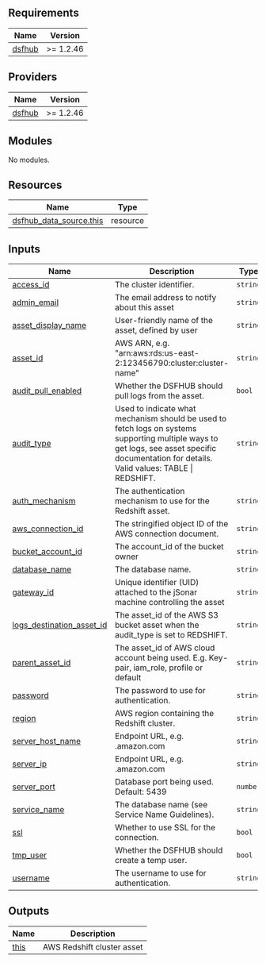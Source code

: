 <!-- BEGIN_TF_DOCS -->
## Requirements

| Name | Version |
|------|---------|
| <a name="requirement_dsfhub"></a> [dsfhub](#requirement\_dsfhub) | >= 1.2.46 |

## Providers

| Name | Version |
|------|---------|
| <a name="provider_dsfhub"></a> [dsfhub](#provider\_dsfhub) | >= 1.2.46 |

## Modules

No modules.

## Resources

| Name | Type |
|------|------|
| [dsfhub_data_source.this](https://registry.terraform.io/providers/imperva/dsfhub/latest/docs/resources/data_source) | resource |

## Inputs

| Name | Description | Type | Default | Required |
|------|-------------|------|---------|:--------:|
| <a name="input_access_id"></a> [access\_id](#input\_access\_id) | The cluster identifier. | `string` | `null` | no |
| <a name="input_admin_email"></a> [admin\_email](#input\_admin\_email) | The email address to notify about this asset | `string` | n/a | yes |
| <a name="input_asset_display_name"></a> [asset\_display\_name](#input\_asset\_display\_name) | User-friendly name of the asset, defined by user | `string` | n/a | yes |
| <a name="input_asset_id"></a> [asset\_id](#input\_asset\_id) | AWS ARN, e.g. "arn:aws:rds:us-east-2:123456790:cluster:cluster-name" | `string` | n/a | yes |
| <a name="input_audit_pull_enabled"></a> [audit\_pull\_enabled](#input\_audit\_pull\_enabled) | Whether the DSFHUB should pull logs from the asset. | `bool` | `false` | no |
| <a name="input_audit_type"></a> [audit\_type](#input\_audit\_type) | Used to indicate what mechanism should be used to fetch logs on systems supporting multiple ways to get logs, see asset specific documentation for details. Valid values: TABLE \| REDSHIFT. | `string` | `null` | no |
| <a name="input_auth_mechanism"></a> [auth\_mechanism](#input\_auth\_mechanism) | The authentication mechanism to use for the Redshift asset. | `string` | `null` | no |
| <a name="input_aws_connection_id"></a> [aws\_connection\_id](#input\_aws\_connection\_id) | The stringified object ID of the AWS connection document. | `string` | `null` | no |
| <a name="input_bucket_account_id"></a> [bucket\_account\_id](#input\_bucket\_account\_id) | The account\_id of the bucket owner | `string` | `null` | no |
| <a name="input_database_name"></a> [database\_name](#input\_database\_name) | The database name. | `string` | `"dev"` | no |
| <a name="input_gateway_id"></a> [gateway\_id](#input\_gateway\_id) | Unique identifier (UID) attached to the jSonar machine controlling the asset | `string` | n/a | yes |
| <a name="input_logs_destination_asset_id"></a> [logs\_destination\_asset\_id](#input\_logs\_destination\_asset\_id) | The asset\_id of the AWS S3 bucket asset when the audit\_type is set to REDSHIFT. | `string` | `null` | no |
| <a name="input_parent_asset_id"></a> [parent\_asset\_id](#input\_parent\_asset\_id) | The asset\_id of AWS cloud account being used. E.g. Key-pair, iam\_role, profile or default | `string` | n/a | yes |
| <a name="input_password"></a> [password](#input\_password) | The password to use for authentication. | `string` | `null` | no |
| <a name="input_region"></a> [region](#input\_region) | AWS region containing the Redshift cluster. | `string` | n/a | yes |
| <a name="input_server_host_name"></a> [server\_host\_name](#input\_server\_host\_name) | Endpoint URL, e.g. <domain>.amazon.com | `string` | n/a | yes |
| <a name="input_server_ip"></a> [server\_ip](#input\_server\_ip) | Endpoint URL, e.g. <domain>.amazon.com | `string` | n/a | yes |
| <a name="input_server_port"></a> [server\_port](#input\_server\_port) | Database port being used. Default: 5439 | `number` | `5439` | no |
| <a name="input_service_name"></a> [service\_name](#input\_service\_name) | The database name (see Service Name Guidelines). | `string` | `null` | no |
| <a name="input_ssl"></a> [ssl](#input\_ssl) | Whether to use SSL for the connection. | `bool` | `null` | no |
| <a name="input_tmp_user"></a> [tmp\_user](#input\_tmp\_user) | Whether the DSFHUB should create a temp user. | `bool` | `null` | no |
| <a name="input_username"></a> [username](#input\_username) | The username to use for authentication. | `string` | `null` | no |

## Outputs

| Name | Description |
|------|-------------|
| <a name="output_this"></a> [this](#output\_this) | AWS Redshift cluster asset |
<!-- END_TF_DOCS -->